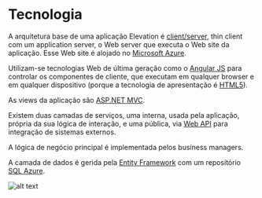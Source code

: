 # Tecnologia

A arquitetura base de uma aplicação Elevation é [client/server](https://en.wikipedia.org/wiki/Client%E2%80%93server_model), thin client com um application server, o Web server que executa o Web site da aplicação. Esse Web site é alojado no [Microsoft Azure](https://azure.microsoft.com/en-us/).

Utilizam-se tecnologias Web de última geração como o [Angular JS](https://angularjs.org/) para controlar os componentes de cliente, que executam em qualquer browser e em qualquer dispositivo (porque a tecnologia de apresentação é [HTML5](https://www.w3schools.com/html/default.asp)).

As views da aplicação são [ASP.NET MVC](https://dotnet.microsoft.com/apps/aspnet/mvc).

Existem duas camadas de serviços, uma interna, usada pela aplicação, própria da sua lógica de interação, e uma pública, via [Web API](https://en.wikipedia.org/wiki/Web_API) para integração de sistemas externos.

A lógica de negócio principal é implementada pelos business managers.

A camada de dados é gerida pela [Entity Framework](https://docs.microsoft.com/en-us/ef/) com um reposítório [SQL Azure](https://azure.microsoft.com/en-us/products/azure-sql/database/).

  
![alt text](https://github.com/fabiovilaca/Elevation/blob/master/Induction/assets/media/architecture.techs.png)